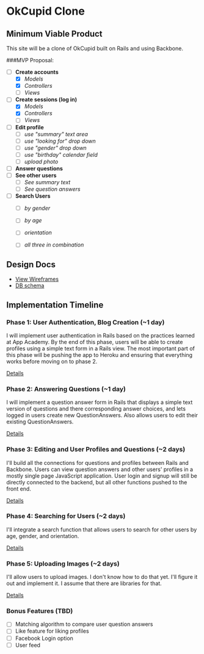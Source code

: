 # OkCupid Clone

<!-- [Heroku link][heroku] -->

<!-- [heroku]: http:// MY URL WILL GO HERE  .herokuapp.com -->

## Minimum Viable Product
This site will be a clone of OkCupid built on Rails and using Backbone.

<!-- This is a Markdown checklist. Use it to keep track of your progress! -->

###MVP Proposal:
- [ ] **Create accounts**
  * [x] *Models*
  * [x] *Controllers*
  * [ ] *Views*
- [ ] **Create sessions (log in)**
  * [x] *Models*
  * [x] *Controllers*
  * [ ] *Views*
- [ ] **Edit profile**
  * [ ] *use "summary" text area*
  * [ ] *use "looking for" drop down*
  * [ ] *use "gender" drop down*
  * [ ] *use "birthday" calendar field*
  * [ ] *upload photo*
- [ ] **Answer questions**
- [ ] **See other users**
  * [ ] *See summary text*
  * [ ] *See question answers*
- [ ] **Search Users**
  * [ ] *by gender*
  * [ ] *by age*
  * [ ] *orientation*
  * [ ] *all three in combination*


## Design Docs
* [View Wireframes][views]
* [DB schema][schema]

[views]: ./docs/views.md
[schema]: ./docs/schema.md

## Implementation Timeline

### Phase 1: User Authentication, Blog Creation (~1 day)
I will implement user authentication in Rails based on the practices learned at
App Academy. By the end of this phase, users will be able to create profiles
using a simple text form in a Rails view. The most important part of this phase
will be pushing the app to Heroku and ensuring that everything works before
moving on to phase 2.

[Details][phase-one]

### Phase 2: Answering Questions (~1 day)
I will implement a question answer form in Rails that displays a simple text
version of questions and there corresponding answer choices, and lets logged
in users create new QuestionAnswers. Also allows users to edit their existing
QuestionAnswers.

[Details][phase-two]

### Phase 3: Editing and User Profiles and Questions (~2 days)
I'll build all the connections for questions and profiles between Rails and
Backbone. Users can view question answers and other users' profiles in a mostly
single page JavaScript application. User login and signup will still be directly
connected to the backend, but all other functions pushed to the front end.

[Details][phase-three]

### Phase 4: Searching for Users (~2 days)
I'll integrate a search function that allows users to search for other users by
age, gender, and orientation.

[Details][phase-four]

### Phase 5: Uploading Images (~2 days)
I'll allow users to upload images. I don't know how to do that yet. I'll figure
it out and implement it. I assume that there are libraries for that.

[Details][phase-five]

### Bonus Features (TBD)
- [ ] Matching algorithm to compare user question answers
- [ ] Like feature for liking profiles
- [ ] Facebook Login option
- [ ] User feed

[phase-one]: ./docs/phases/phase1.md
[phase-two]: ./docs/phases/phase2.md
[phase-three]: ./docs/phases/phase3.md
[phase-four]: ./docs/phases/phase4.md
[phase-five]: ./docs/phases/phase5.md
